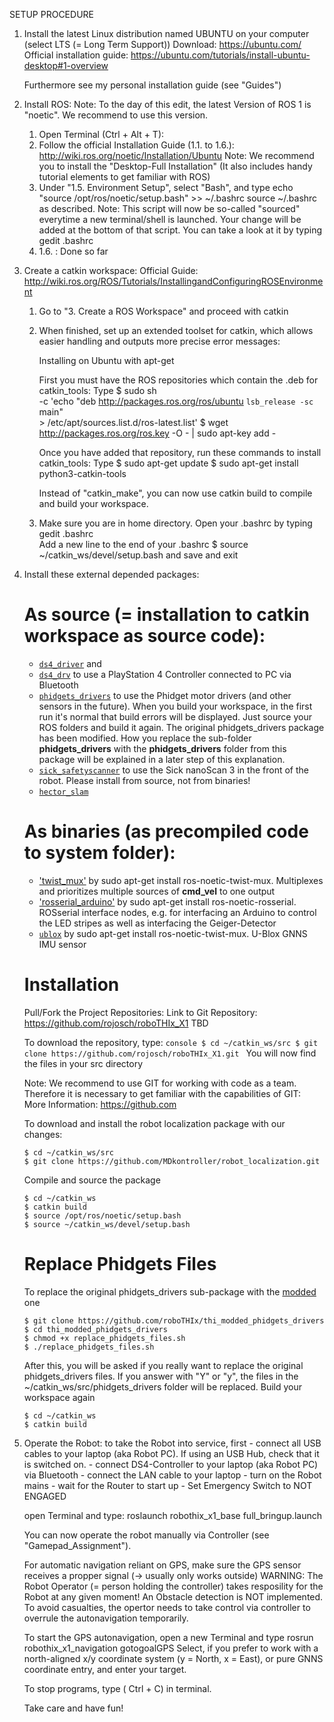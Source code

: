 SETUP PROCEDURE

1. Install the latest Linux distribution named UBUNTU on your computer (select LTS (= Long Term Support))
	Download:			https://ubuntu.com/
	Official installation guide: 	https://ubuntu.com/tutorials/install-ubuntu-desktop#1-overview
	
	Furthermore see my personal installation guide (see "Guides")

3. Install ROS:
	Note: To the day of this edit, the latest Version of ROS 1 is "noetic". We recommend to use this version.
	
	1. Open Terminal (Ctrl + Alt + T):
	2. Follow the official Installation Guide (1.1. to 1.6.):	http://wiki.ros.org/noetic/Installation/Ubuntu
	Note: We recommend you to install the "Desktop-Full Installation" (It also includes handy tutorial elements to get familiar with ROS)
	3. Under "1.5. Environment Setup", select "Bash", and type 
		echo "source /opt/ros/noetic/setup.bash" >> ~/.bashrc
		source ~/.bashrc
	   as described. 
	Note: This script will now be so-called "sourced" everytime a new terminal/shell is launched. Your change will be added at the bottom of that script. You can take a look at it by typing
	   	gedit .bashrc
	4.  1.6. : Done so far
	

4. Create a catkin workspace:
	Official Guide: http://wiki.ros.org/ROS/Tutorials/InstallingandConfiguringROSEnvironment
	
	1. Go to "3. Create a ROS Workspace" and proceed with catkin
	2. When finished, set up an extended toolset for catkin, which allows easier handling and outputs more precise error messages:
		
		Installing on Ubuntu with apt-get

		First you must have the ROS repositories which contain the .deb for catkin_tools:
		Type
			$ sudo sh \
			    -c 'echo "deb http://packages.ros.org/ros/ubuntu `lsb_release -sc` main" \
				> /etc/apt/sources.list.d/ros-latest.list'
			$ wget http://packages.ros.org/ros.key -O - | sudo apt-key add -

		Once you have added that repository, run these commands to install catkin_tools:
		Type
			$ sudo apt-get update
			$ sudo apt-get install python3-catkin-tools

		
		Instead of "catkin_make", you can now use 
			catkin build 
		to compile and build your workspace.
	
	
	3. Make sure you are in home directory. Open your .bashrc by typing
		gedit .bashrc	
	   Add a new line to the end of your .bashrc
		$ source ~/catkin_ws/devel/setup.bash
	   and save and exit


5. Install these external depended packages:
	# As source (= installation to catkin workspace as source code):
	  * [`ds4_driver`](https://github.com/naoki-mizuno/ds4_driver) and 
	  * [`ds4_drv`](https://github.com/naoki-mizuno/ds4_drv) to use a PlayStation 4 Controller connected to PC via Bluetooth 
	  * [`phidgets_drivers`](https://github.com/ros-drivers/phidgets_drivers/tree/noetic) to use the Phidget motor drivers (and other sensors in the future). When you build your workspace, in the first run it's normal that build errors will be displayed. Just source your ROS folders and build it again. The original phidgets_drivers package has been modified. How you replace the sub-folder **phidgets_drivers** with the **phidgets_drivers** folder from this package will be explained in a later step of this explanation. 
	  * [`sick_safetyscanner`](http://wiki.ros.org/sick_safetyscanners) to use the Sick nanoScan 3 in the front of the robot. Please install from source, not from binaries!
	  * [`hector_slam`](http://wiki.ros.org/hector_slam) 
	  
	# As binaries (as precompiled code to system folder):
	  * ['twist_mux']() by sudo apt-get install ros-noetic-twist-mux. Multiplexes and prioritizes multiple sources of **cmd_vel** to one output
	  * ['rosserial_arduino']() by sudo apt-get install ros-noetic-rosserial. ROSserial interface nodes, e.g. for interfacing an Arduino to control the LED stripes as well as interfacing the Geiger-Detector
	  * [`ublox`]() by sudo apt-get install ros-noetic-twist-mux. U-Blox GNNS IMU sensor

	# Installation
	Pull/Fork the Project Repositories:
	Link to Git Repository:		https://github.com/rojosch/roboTHIx_X1	TBD
	
	To download the repository, type:
		```console
		$ cd ~/catkin_ws/src
		$ git clone https://github.com/rojosch/roboTHIx_X1.git
		```
	You will now find the files in your src directory
	
	Note: We recommend to use GIT for working with code as a team. Therefore it is necessary to get familiar with the capabilities of GIT:
		More Information: 	https://github.com
	
		
	To download and install the robot localization package with our changes:
	```console
	$ cd ~/catkin_ws/src
	$ git clone https://github.com/MDkontroller/robot_localization.git
	```
	
	Compile and source the package
	```console
	$ cd ~/catkin_ws
	$ catkin build
	$ source /opt/ros/noetic/setup.bash
	$ source ~/catkin_ws/devel/setup.bash 
	```

	# Replace Phidgets Files
	To replace the original phidgets_drivers sub-package with the [modded](https://github.com/roboTHIx/thi_modded_phidgets_drivers) one
	```console
	$ git clone https://github.com/roboTHIx/thi_modded_phidgets_drivers
	$ cd thi_modded_phidgets_drivers
	$ chmod +x replace_phidgets_files.sh
	$ ./replace_phidgets_files.sh
	```
	After this, you will be asked if you really want to replace the original phidgets_drivers files. If you answer with "Y" or "y", the files in the ~/catkin_ws/src/phidgets_drivers folder will be replaced.
	Build your workspace again
	```console
	$ cd ~/catkin_ws
	$ catkin build
	```

6. Operate the Robot:
	to take the Robot into service, first
		- connect all USB cables to your laptop (aka Robot PC). If using an USB Hub, check that it is switched on.
		- connect DS4-Controller to your laptop (aka Robot PC) via Bluetooth 
		- connect the LAN cable to your laptop
		- turn on the Robot mains
		- wait for the Router to start up
		- Set Emergency Switch to NOT ENGAGED
	
	open Terminal and type:
		roslaunch robothix_x1_base full_bringup.launch
	
	You can now operate the robot manually via Controller (see "Gamepad_Assignment").
	
	For automatic navigation reliant on GPS, make sure the GPS sensor receives a propper signal (-> usually only works outside)
	WARNING: 	The Robot Operator (= person holding the controller) takes resposility for the Robot at any given moment! 
			An Obstacle detection is NOT implemented. To avoid casualties, the opertor needs to take control via controller to overrule the autonavigation temporarily. 
	
	To start the GPS autonavigation, open a new Terminal and type 
		rosrun robothix_x1_navigation gotogoalGPS
	Select, if you prefer to work with a north-aligned x/y coordinate system (y = North, x = East), or pure GNNS coordinate entry, and enter your target.
	
	To stop programs, type ( Ctrl + C) in terminal.
	
	Take care and have fun!


